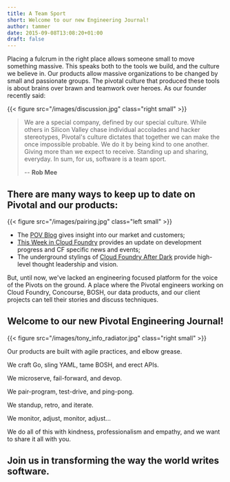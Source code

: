 ```yaml
---
title: A Team Sport
short: Welcome to our new Engineering Journal!
author: tammer
date: 2015-09-08T13:08:20+01:00
draft: false
---
```


Placing a fulcrum in the right place allows someone small to move something massive.  This speaks both to the tools we build, and the culture we believe in.  Our products allow massive organizations to be changed by small and passionate groups.  The pivotal culture that produced these tools is about brains over brawn and teamwork over heroes.  As our founder recently said:

{{< figure src="/images/discussion.jpg" class="right small" >}}

> We are a special company, defined by our special culture. While others in Silicon Valley chase individual accolades and hacker stereotypes, Pivotal's culture dictates that together we can make the once impossible probable. We do it by being kind to one another. Giving more than we expect to receive. Standing up and sharing, everyday. In sum, for us, software is a team sport.  
>
> -- **Rob Mee**

## There are many ways to keep up to date on Pivotal and our products:

{{< figure src="/images/pairing.jpg" class="left small" >}}

* The [POV Blog](http://blog.pivotal.io/) gives insight into our market and customers;
* [This Week in Cloud Foundry](http://www.thisweekincf.com/) provides an update on development progress and CF specific news and events;
* The underground stylings of [Cloud Foundry After Dark](https://twitter.com/hashtag/CFAD?src=hash) provide high-level thought leadership and vision.

But, until now, we've lacked an engineering focused platform for the voice of the Pivots on the ground. A place where the Pivotal engineers working on Cloud Foundry, Concourse, BOSH, our data products, and our client projects can tell their stories and discuss techniques.

## Welcome to our new Pivotal Engineering Journal!

{{< figure src="/images/tony_info_radiator.jpg" class="right small" >}}

Our products are built with agile practices, and elbow grease.  

We craft Go, sling YAML, tame BOSH, and erect APIs.  

We microserve, fail-forward, and devop.  

We pair-program, test-drive, and ping-pong.  

We standup, retro, and iterate.  

We monitor, adjust, monitor, adjust...  

We do all of this with kindness, professionalism and empathy, and we want to share it all with you.

## Join us in transforming the way the world writes software.


